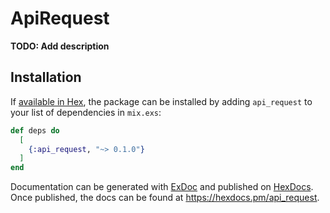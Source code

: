 # ApiRequest

**TODO: Add description**

## Installation

If [available in Hex](https://hex.pm/docs/publish), the package can be installed
by adding `api_request` to your list of dependencies in `mix.exs`:

```elixir
def deps do
  [
    {:api_request, "~> 0.1.0"}
  ]
end
```

Documentation can be generated with [ExDoc](https://github.com/elixir-lang/ex_doc)
and published on [HexDocs](https://hexdocs.pm). Once published, the docs can
be found at <https://hexdocs.pm/api_request>.

